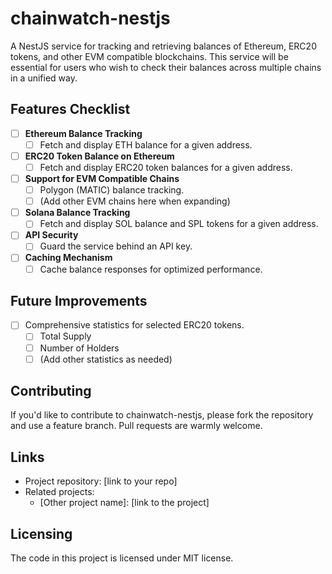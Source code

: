 # chainwatch-nestjs

A NestJS service for tracking and retrieving balances of Ethereum, ERC20 tokens, and other EVM compatible blockchains. This service will be essential for users who wish to check their balances across multiple chains in a unified way.

## Features Checklist

- [ ] **Ethereum Balance Tracking**
  - [ ] Fetch and display ETH balance for a given address.
  
- [ ] **ERC20 Token Balance on Ethereum**
  - [ ] Fetch and display ERC20 token balances for a given address.

- [ ] **Support for EVM Compatible Chains**
  - [ ] Polygon (MATIC) balance tracking.
  - [ ] (Add other EVM chains here when expanding)

- [ ] **Solana Balance Tracking**
  - [ ] Fetch and display SOL balance and SPL tokens for a given address.

- [ ] **API Security**
  - [ ] Guard the service behind an API key.

- [ ] **Caching Mechanism**
  - [ ] Cache balance responses for optimized performance.

## Future Improvements

- [ ] Comprehensive statistics for selected ERC20 tokens.
  - [ ] Total Supply
  - [ ] Number of Holders
  - [ ] (Add other statistics as needed)

## Contributing

If you'd like to contribute to chainwatch-nestjs, please fork the repository and use a feature branch. Pull requests are warmly welcome.

## Links

- Project repository: [link to your repo]
- Related projects:
  - [Other project name]: [link to the project]

## Licensing

The code in this project is licensed under MIT license.

